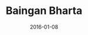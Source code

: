 ---
title: Baingan Bharta
subtitle: 
layout: default
modal-id: 12
date: 2016-01-08
img: cb9.jpg
thumbnail: cb9.jpg
alt: image-alt
project-date: January 2016
client: Start Bootstrap
category: Dishes
description: 
---